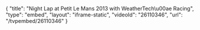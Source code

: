{
    "title": "Night Lap at Petit Le Mans 2013 with WeatherTech\u00ae Racing",
    "type": "embed",
    "layout": "iframe-static",
    "videoId": "26110346",
    "url": "\/tvpembed\/26110346"
}